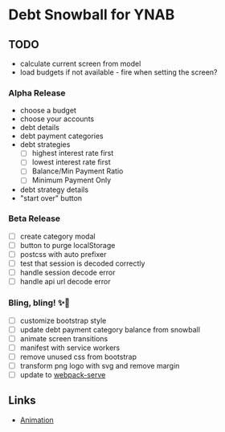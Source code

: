 # Debt Snowball for YNAB

## TODO

* calculate current screen from model
* load budgets if not available - fire when setting the screen?

### Alpha Release

* choose a budget
* choose your accounts
* debt details
* debt payment categories
* debt strategies
  * [ ] highest interest rate first
  * [ ] lowest interest rate first
  * [ ] Balance/Min Payment Ratio
  * [ ] Minimum Payment Only
* debt strategy details
* "start over" button

### Beta Release

* [ ] create category modal
* [ ] button to purge localStorage
* [ ] postcss with auto prefixer
* [ ] test that session is decoded correctly
* [ ] handle session decode error
* [ ] handle api url decode error

### Bling, bling! ✨🥇

* [ ] customize bootstrap style
* [ ] update debt payment category balance from snowball
* [ ] animate screen transitions
* [ ] manifest with service workers
* [ ] remove unused css from bootstrap
* [ ] transform png logo with svg and remove margin
* [ ] update to [webpack-serve](https://github.com/webpack-contrib/webpack-serve)

## Links

* [Animation](https://github.com/mdgriffith/elm-animation-flower-menu/blob/master/src/FlowerMenu.elm)
